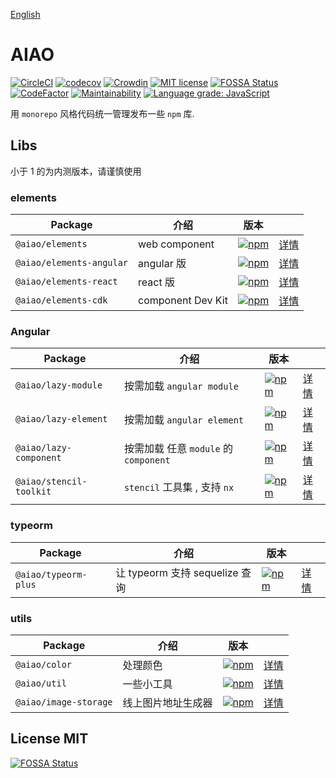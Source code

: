 [English](./README.en.md)

# AIAO

[![CircleCI](https://circleci.com/gh/aiao-io/aiao/tree/master.svg?style=svg)](https://circleci.com/gh/aiao-io/aiao/tree/master)
[![codecov](https://codecov.io/gh/aiao-io/aiao/branch/master/graph/badge.svg)](https://codecov.io/gh/aiao-io/aiao)
[![Crowdin](https://badges.crowdin.net/aiao-io/localized.svg)](https://crowdin.com/project/aiao-io)
[![MIT license](https://img.shields.io/badge/license-MIT-brightgreen.svg)](https://opensource.org/licenses/MIT)
[![FOSSA Status](https://app.fossa.io/api/projects/git%2Bgithub.com%2Faiao-io%2Faiao.svg?type=shield)](https://app.fossa.io/projects/git%2Bgithub.com%2Faiao-io%2Faiao?ref=badge_shield)
[![CodeFactor](https://www.codefactor.io/repository/github/aiao-io/aiao/badge)](https://www.codefactor.io/repository/github/aiao-io/aiao)
[![Maintainability](https://api.codeclimate.com/v1/badges/a4096c9731142de97d99/maintainability)](https://codeclimate.com/github/aiao-io/aiao/maintainability)
[![Language grade: JavaScript](https://img.shields.io/lgtm/grade/javascript/g/aiao-io/aiao.svg?logo=lgtm&logoWidth=18)](https://lgtm.com/projects/g/aiao-io/aiao/context:javascript)

用 `monorepo` 风格代码统一管理发布一些 `npm` 库.

## Libs

小于 1 的为内测版本，请谨慎使用

### elements

| Package                  | 介绍              | 版本                                                     |                                 |
| ------------------------ | ----------------- | -------------------------------------------------------- | ------------------------------- |
| `@aiao/elements`         | web component     | [![npm][shields-elements]][npm-elements]                 | [详情](./libs/elements)         |
| `@aiao/elements-angular` | angular 版        | [![npm][shields-elements-angular]][npm-elements-angular] | [详情](./libs/elements-angular) |
| `@aiao/elements-react`   | react 版          | [![npm][shields-elements-react]][npm-elements-react]     | [详情](./libs/elements-react)   |
| `@aiao/elements-cdk`     | component Dev Kit | [![npm][shields-elements-cdk]][npm-elements-cdk]         | [详情](./libs/elements-cdk)     |

### Angular

| Package                 | 介绍                                  | 版本                                                   |                                |
| ----------------------- | ------------------------------------- | ------------------------------------------------------ | ------------------------------ |
| `@aiao/lazy-module`     | 按需加载 `angular module`             | [![npm][shields-lazy-module]][npm-lazy-module]         | [详情](./libs/lazy-module)     |
| `@aiao/lazy-element`    | 按需加载 `angular element`            | [![npm][shields-lazy-element]][npm-lazy-element]       | [详情](./libs/lazy-element)    |
| `@aiao/lazy-component`  | 按需加载 任意 `module` 的 `component` | [![npm][shields-lazy-component]][npm-lazy-component]   | [详情](./libs/lazy-component)  |
| `@aiao/stencil-toolkit` | `stencil` 工具集 , 支持 `nx`          | [![npm][shields-stencil-toolkit]][npm-stencil-toolkit] | [详情](./libs/stencil-toolkit) |

### typeorm

| Package              | 介绍                           | 版本                                             |                             |
| -------------------- | ------------------------------ | ------------------------------------------------ | --------------------------- |
| `@aiao/typeorm-plus` | 让 typeorm 支持 sequelize 查询 | [![npm][shields-typeorm-plus]][npm-typeorm-plus] | [详情](./libs/typeorm-plus) |

### utils

| Package               | 介绍               | 版本                               |                              |
| --------------------- | ------------------ | ---------------------------------- | ---------------------------- |
| `@aiao/color`         | 处理颜色           | [![npm][shields-color]][npm-color] | [详情](./libs/color)         |
| `@aiao/util`          | 一些小工具         | [![npm][shields-util]][npm-util]   | [详情](./libs/util)          |
| `@aiao/image-storage` | 线上图片地址生成器 | [![npm][shields-util]][npm-util]   | [详情](./libs/image-storage) |

## License MIT

[![FOSSA Status](https://app.fossa.io/api/projects/git%2Bgithub.com%2Faiao-io%2Faiao.svg?type=large)](https://app.fossa.io/projects/git%2Bgithub.com%2Faiao-io%2Faiao?ref=badge_large)

[shields-color]: https://img.shields.io/npm/v/@aiao/color?label=&style=flat-square
[shields-util]: https://img.shields.io/npm/v/@aiao/util?label=&style=flat-square
[shields-lazy-module]: https://img.shields.io/npm/v/@aiao/lazy-module?label=&style=flat-square
[shields-lazy-element]: https://img.shields.io/npm/v/@aiao/lazy-element?label=&style=flat-square
[shields-lazy-component]: https://img.shields.io/npm/v/@aiao/lazy-component?label=&style=flat-square
[shields-stencil-toolkit]: https://img.shields.io/npm/v/@aiao/stencil-toolkit?label=&style=flat-square
[shields-elements]: https://img.shields.io/npm/v/@aiao/elements?label=&style=flat-square
[shields-elements-angular]: https://img.shields.io/npm/v/@aiao/elements-angular?label=&style=flat-square
[shields-elements-react]: https://img.shields.io/npm/v/@aiao/elements-react?label=&style=flat-square
[shields-elements-cdk]: https://img.shields.io/npm/v/@aiao/elements-cdk?label=&style=flat-square
[shields-typeorm-plus]: https://img.shields.io/npm/v/@aiao/typeorm-plus?label=&style=flat-square
[npm-color]: https://www.npmjs.com/@aiao/color
[npm-util]: https://www.npmjs.com/@aiao/util
[npm-lazy-module]: https://www.npmjs.com/@aiao/lazy-module
[npm-lazy-element]: https://www.npmjs.com/@aiao/lazy-element
[npm-lazy-component]: https://www.npmjs.com/@aiao/lazy-component
[npm-stencil-toolkit]: https://www.npmjs.com/@aiao/stencil-toolkit
[npm-elements]: https://www.npmjs.com/@aiao/elements
[npm-elements-angular]: https://www.npmjs.com/@aiao/elements-angular
[npm-elements-react]: https://www.npmjs.com/@aiao/elements-react
[npm-elements-cdk]: https://www.npmjs.com/@aiao/elements-cdk
[npm-typeorm-plus]: https://www.npmjs.com/@aiao/typeorm-plus
